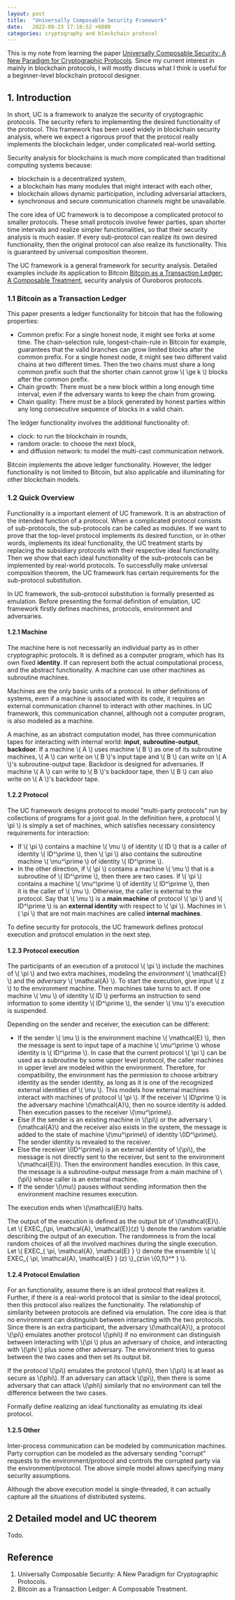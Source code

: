 ```yaml
---
layout: post
title:  "Universally Composable Security Framework"
date:   2022-08-23 17:16:52 +0800
categories: cryptography and blockchain protocol
---
```


<script type="text/javascript" id="MathJax-script" async
  src="https://cdn.jsdelivr.net/npm/mathjax@3/es5/tex-mml-chtml.js">
</script>


This is my note from learning the paper [Universally Composable Security: A New Paradigm for Cryptographic Protocols](https://eprint.iacr.org/2000/067.pdf). Since my current interest in mainly in blockchain protocols, I will mostly discuss what I think is useful for a beginner-level blockchain protocol designer. 

## 1. Introduction

In short, UC is a framework to analyze the security of cryptographic protocols. The security refers to implementing the desired functionality of the protocol. This framework has been used widely in blockchain security analysis, where we expect a rigorous proof that the protocol really implements the blockchain ledger, under complicated real-world setting. 

Security analysis for blockchains is much more complicated than traditional computing systems because: 

* blockchain is a decentralized system, 
* a blockchain has many modules that might interact with each other, 
* blockchain allows dynamic participation, including adversarial attackers, 
* synchronous and secure communication channels might be unavailable. 

The core idea of UC framework is to decompose a complicated protocol to smaller protocols. These small protocols involve fewer parties, span shorter time intervals and realize simpler functionalities, so that their security analysis is much easier. If every sub-protocol can realize its own desired functionality, then the original protocol can also realize its functionality. This is guaranteed by universal composition theorem. 

The UC framework is a general framework for security analysis. Detailed examples include its application to Bitcoin [Bitcoin as a Transaction Ledger: A Composable Treatment](https://eprint.iacr.org/2017/149.pdf), security analysis of Ouroboros protocols. 

### 1.1 Bitcoin as a Transaction Ledger

This paper presents a ledger functionality for bitcoin that has the following properties: 
* Common prefix: For a single honest node, it might see forks at some time. The chain-selection rule, longest-chain-rule in Bitcoin for example, guarantees that the valid branches can grow limited blocks after the common prefix. For a single honest node, it might see two different valid chains at two different times. Then the two chains must share a long common prefix such that the shorter chain cannot grow \\( \ge k \\) blocks after the common prefix. 
* Chain growth: There must be a new block within a long enough time interval, even if the adversary wants to keep the chain from growing. 
* Chain quality: There must be a block generated by honest parties within any long consecutive sequence of blocks in a valid chain. 


The ledger functionality involves the additional functionality of: 
* clock: to run the blockchain in rounds, 
* random oracle: to choose the next block, 
* and diffusion network: to model the multi-cast communication network. 

Bitcoin implements the above ledger functionality. However, the ledger functionality is not limited to Bitcoin, but also applicable and illuminating for other blockchain models. 

### 1.2 Quick Overview

Functionality is a important element of UC framework. It is an abstraction of the intended function of a protocol. When a complicated protocol consists of sub-protocols, the sub-protocols can be called as modules. If we want to prove that the top-level protocol implements its desired function, or in other words, implements its ideal functionality, the UC treatment starts by replacing the subsidiary protocols with their respective ideal functionality. Then we show that each ideal functionality of the sub-protocols can be implemented by real-world protocols. To successfully make universal composition theorem, the UC framework has certain requirements for the sub-protocol substitution. 

In UC framework, the sub-protocol substitution is formally presented as emulation. Before presenting the formal definition of emulation, UC framework firstly defines machines, protocols, environment and adversaries. 

#### 1.2.1 Machine

The machine here is not necessarily an individual party as in other cryptographic protocols. It is defined as a computer program, which has its own fixed **identity**. If can represent both the actual computational process, and the abstract functionality. A machine can use other machines as subroutine machines. 

Machines are the only basic units of a protocol. In other definitions of systems, even if a machine is associated with its code, it requires an external communication channel to interact with other machines. In UC framework, this communication channel, although not a computer program, is also modeled as a machine. 

A machine, as an abstract computation model, has three communication tapes for interacting with internal world: **input**, **subroutine-output**, **backdoor**. If a machine \\( A \\) uses machine \\( B \\) as one of its subroutine machines, \\( A \\) can write on \\( B \\)'s input tape and \\( B \\) can write on \\( A \\)'s subroutine-output tape. Backdoor is designed for adversaries. If machine \\( A \\) can write to \\( B \\)'s backdoor tape, then \\( B \\) can also write on \\( A \\)'s backdoor tape. 

#### 1.2.2 Protocol

The UC framework designs protocol to model "multi-party protocols" run by collections of programs for a joint goal. In the definition here, a protocol \\( \pi \\) is simply a set of machines, which satisfies necessary consistency requirements for interaction: 
* If \\( \pi \\) contains a machine \\( \mu \\) of identity \\( ID \\) that is a caller of identity \\( ID^\prime \\), then \\( \pi \\) also contains the subroutine machine \\( \mu^\prime \\) of identity \\( ID^\prime \\). 
* In the other direction, if \\( \pi \\) contains a machine \\( \mu \\) that is a subroutine of \\( ID^\prime \\), then there are two cases. If \\( \pi \\) contains a machine \\( \mu^\prime \\) of identity \\( ID^\prime \\), then  
it is the caller of \\( \mu \\). Otherwise, the caller is external to the protocol. Say that \\( \mu \\) is a **main machine** of protocol \\( \pi \\) and \\( ID^\prime \\) is an **external identity** with respect to \\( \pi \\). Machines in \\( \pi \\) that are not main machines are called **internal machines**. 

To define security for protocols, the UC framework defines protocol execution and protocol emulation in the next step. 

#### 1.2.3 Protocol execution
The participants of an execution of a protocol \\( \pi \\) include the machines of \\( \pi \\) and two extra machines, modeling the *environment* \\( \mathcal{E} \\) and the *adversary* \\( \mathcal{A} \\). To start the execution, give input \\( z \\) to the environment machine. Then machines take turns to act. If one machine \\( \mu \\) of identity \\( ID \\) performs an instruction to send information to some identity \\( ID^\prime \\), the sender \\( \mu \\)'s execution is suspended. 

Depending on the sender and receiver, the execution can be different: 
* If the sender \\( \mu \\) is the environment machine \\( \mathcal{E} \\), then the message is sent to input tape of a machine \\( \mu^\prime \\) whose identity is \\( ID^\prime \\). In case that the current protocol \\( \pi \\) can be used as a subroutine by some upper level protocol, the caller machines in upper level are modeled within the environment. Therefore, for compatibility, the environment has the permission to choose arbitrary identity as the sender identity, as long as it is one of the recognized external identities of \\( \mu \\). This models how external machines interact with machines of protocol \\( \pi \\). If the receiver \\( ID\prime \\) is the adversary machine \\(\mathcal{A}\\), then no source identity is added. Then execution passes to the receiver \\(\mu^\prime\\). 
* Else if the sender is an existing machine in \\(\pi\\) or the adversary \\(\mathcal{A}\\) and the receiver also exists in the system, the message is added to the state of machine \\(\mu^\prime\\) of identity \\(ID^\prime\\). The sender identity is revealed to the receiver. 
* Else the receiver \\(ID^\prime\\) is an external identity of \\(\pi\\), the message is not directly sent to the receiver, but sent to the environment \\(\mathcal{E}\\). Then the environment handles execution. In this case, the message is a subroutine-output message from a main machine of \\(\pi\\) whose caller is an external machine. 
* If the sender \\(\mu\\) pauses without sending information then the environment machine resumes execution. 

The execution ends when \\(\mathcal{E}\\) halts. 

The output of the execution is defined as the output bit of \\(\mathcal{E}\\). Let \\( EXEC_{\pi, \mathcal{A}, \mathcal{E}}(z) \\) denote the random variable describing the output of an execution. The randomness is from the local random choices of all the involved machines during the single execution. Let \\( EXEC_{ \pi, \mathcal{A}, \mathcal{E} } \\) denote the ensemble \\( \\{ EXEC_{ \pi, \mathcal{A}, \mathcal{E} } (z) \\}_{z\in \\{0,1\\}^* } \\). 

#### 1.2.4 Protocol Emulation

For an functionality, assume there is an ideal protocol that realizes it. Further, if there is a real-world protocol that is similar to the ideal protocol, then this protocol also realizes the functionality. The relationship of similarity between protocols are defined via emulation. The core idea is that no environment can distinguish between interacting with the two protocols. Since there is an extra participant, the adversary \\(\mathcal{A}\\), a protocol \\(\pi\\) emulates another protocol \\(\phi\\) if no environment can distinguish between interacting with \\(\pi \\) plus an adversary of choice, and interacting with \\(\phi \\) plus some other adversary. The environment tries to guess between the two cases and then set its output bit. 

If the protocol \\(\pi\\) emulates the protocol \\(\phi\\), then \\(\pi\\) is at least as secure as \\(\phi\\). If an adversary can attack \\(\pi\\), then there is some adversary that can attack \\(\phi\\) similarly that no environment can tell the difference between the two cases. 

Formally define realizing an ideal functionality as emulating its ideal protocol. 

#### 1.2.5 Other

Inter-process communication can be modeled by communication machines. Party corruption can be modeled as the adversary sending "corrupt" requests to the environment/protocol and controls the corrupted party via the environment/protocol. The above simple model allows specifying many security assumptions. 

Although the above execution model is single-threaded, it can actually capture all the situations of distributed systems. 

## 2 Detailed model and UC theorem

Todo. 


## Reference
<ol>
  <li> Universally Composable Security: A New Paradigm for Cryptographic Protocols.  </li>
  <li> Bitcoin as a Transaction Ledger: A Composable Treatment. </li>
</ol>